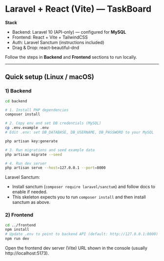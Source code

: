 # Laravel + React (Vite) — TaskBoard

**Stack**
- Backend: Laravel 10 (API-only) — configured for **MySQL**
- Frontend: React + Vite + TailwindCSS
- Auth: Laravel Sanctum (instructions included)
- Drag & Drop: react-beautiful-dnd

Follow the steps in **Backend** and **Frontend** sections to run locally.

---

## Quick setup (Linux / macOS)

### 1) Backend
```bash
cd backend

# 1. Install PHP dependencies
composer install

# 2. Copy env and set DB credentials (MySQL)
cp .env.example .env
# Edit .env: set DB_DATABASE, DB_USERNAME, DB_PASSWORD to your MySQL

php artisan key:generate

# 3. Run migrations and seed example data
php artisan migrate --seed

# 4. Run dev server
php artisan serve --host=127.0.0.1 --port=8000
```

Laravel Sanctum:
- Install sanctum (`composer require laravel/sanctum`) and follow docs to enable if needed.
- This skeleton expects you to run `composer install` and then install sanctum as above.

### 2) Frontend
```bash
cd ../frontend
npm install
# Update .env to point to backend API (default: http://127.0.0.1:8000)
npm run dev
```

Open the frontend dev server (Vite) URL shown in the console (usually http://localhost:5173).